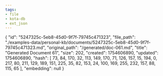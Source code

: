 ```yaml
---
tags:
- file
- kota-db
- ext_json
---
```

{
  "id": "5247325c-5eb8-45d0-9f7f-79745c471323",
  "file_path": "./examples-data/personal-kb/documents/5247325c-5eb8-45d0-9f7f-79745c471323.md",
  "original_path": "/generated/doc-061.md",
  "title": "Generated Document 61",
  "size": 202,
  "created": 1754606890,
  "updated": 1754606890,
  "hash": [
    73,
    84,
    170,
    32,
    113,
    149,
    170,
    71,
    126,
    157,
    15,
    194,
    0,
    217,
    80,
    211,
    129,
    189,
    151,
    225,
    35,
    82,
    153,
    24,
    100,
    169,
    255,
    232,
    157,
    88,
    115,
    65
  ],
  "embedding": null
}